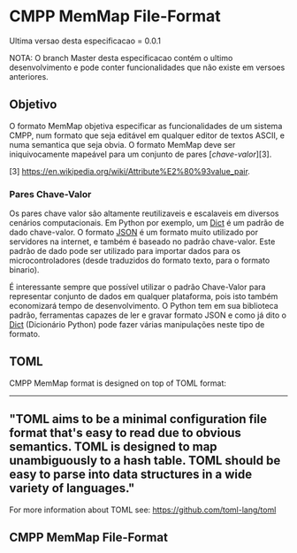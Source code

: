 CMPP MemMap File-Format
========================

Ultima versao desta especificacao = 0.0.1

NOTA: O branch Master desta especificacao contém o ultimo desenvolvimento e pode conter funcionalidades que não existe
em versoes anteriores.

Objetivo
--------

O formato MemMap objetiva especificar as funcionalidades de um sistema CMPP, num formato que seja editável em qualquer
editor de textos ASCII, e numa semantica que seja obvia. O formato MemMap deve ser iniquivocamente mapeável para um
conjunto de pares [*chave-valor*][3].

[3] https://en.wikipedia.org/wiki/Attribute%E2%80%93value_pair.

### Pares Chave-Valor

Os pares chave valor são altamente reutilizaveis e escalaveis em diversos cenários computacionais. Em Python por exemplo,
um [Dict](1) é um padrão de dado chave-valor. O formato [JSON][2] é um formato muito utilizado por servidores na internet, e
também é baseado no padrão chave-valor. Este padrão de dado pode ser utilizado para importar dados para os
microcontroladores (desde traduzidos do formato texto, para o formato binario).

É interessante sempre que possível utilizar o padrão Chave-Valor para representar conjunto de dados em qualquer plataforma,
pois isto também economizará tempo de desenvolvimento. O Python tem em sua biblioteca padrão, ferramentas capazes de
ler e gravar formato JSON e como já dito o [Dict][2] (Dicionário Python) pode fazer várias manipulações neste tipo de
formato.

[1]: https://docs.python.org/3/tutorial/datastructures.html#dictionaries
[2]: https://en.wikipedia.org/wiki/JSON



TOML
-----

CMPP MemMap format is designed on top of TOML format:

----
"TOML aims to be a minimal configuration file format that's easy to read due to obvious semantics. TOML is designed to map unambiguously to a hash table. TOML should be easy to parse into data structures in a wide variety of languages."
----

For more information about TOML see: https://github.com/toml-lang/toml


CMPP MemMap File-Format
------------------------


